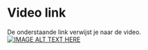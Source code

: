 # Video link

De onderstaande link verwijst je naar de video.<br>
[![IMAGE ALT TEXT HERE](https://img.youtube.com/vi/p4YOXmm839c/0.jpg)](https://www.youtube.com/watch?v=p4YOXmm839c)
